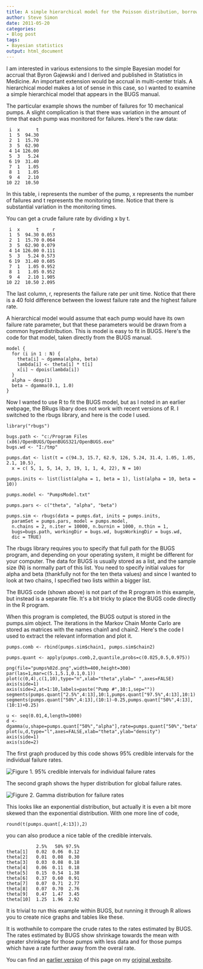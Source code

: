 ```yaml
---
title: A simple hierarchical model for the Poisson distribution, borrowed from the BUGS manual
author: Steve Simon
date: 2011-05-20
categories:
- Blog post
tags:
- Bayesian statistics
output: html_document
---
```


I am interested in various extensions to the simple Bayesian model for accrual that Byron Gajewski and I derived and published in Statistics in Medicine. An important extension would be accrual in multi-center trials. A hierarchical model makes a lot of sense in this case, so I wanted to examine a simple hierarchical model that appears in the BUGS manual.

<!---More--->

The particular example shows the number of failures for 10 mechanical pumps. A slight complication is that there was variation in the amount of time that each pump was monitored for failures. Here's the raw data:

```{}
 i  x      t
 1  5  94.30
 2  1  15.70
 3  5  62.90
 4 14 126.00
 5  3   5.24
 6 19  31.40
 7  1   1.05
 8  1   1.05
 9  4   2.10
10 22  10.50
```

In this table, i represents the number of the pump, x represents the number of failures and t represents the monitoring time. Notice that there is substantial variation in the monitoring times.

You can get a crude failure rate by dividing x by t.

```{}
 i  x      t     r
 1  5  94.30 0.053
 2  1  15.70 0.064
 3  5  62.90 0.079
 4 14 126.00 0.111
 5  3   5.24 0.573
 6 19  31.40 0.605
 7  1   1.05 0.952
 8  1   1.05 0.952
 9  4   2.10 1.905
10 22  10.50 2.095
```

The last column, r, represents the failure rate per unit time. Notice that there is a 40 fold difference between the lowest failure rate and the highest failure rate.

A hierarchical model would assume that each pump would have its own failure rate parameter, but that these parameters would be drawn from a common hyperdistribution. This is model is easy to fit in BUGS. Here's the code for that model, taken directly from the BUGS manual.

```{}
model {
  for (i in 1 : N) {
    theta[i] ~ dgamma(alpha, beta)
    lambda[i] <- theta[i] * t[i]
    x[i] ~ dpois(lambda[i])
  }
  alpha ~ dexp(1)
  beta ~ dgamma(0.1, 1.0)
}
```

Now I wanted to use R to fit the BUGS model, but as I noted in an earlier webpage, the BRugs libary does not work with recent versions of R. I switched to the rbugs library, and here is the code I used.

```{}
library("rbugs")

bugs.path <- "c:/Program Files (x86)/OpenBUGS/OpenBUGS321/OpenBUGS.exe"
bugs.wd <- "I:/tmp"

pumps.dat <- list(t = c(94.3, 15.7, 62.9, 126, 5.24, 31.4, 1.05, 1.05, 2.1, 10.5),
  x = c( 5, 1, 5, 14, 3, 19, 1, 1, 4, 22), N = 10)

pumps.inits <- list(list(alpha = 1, beta = 1), list(alpha = 10, beta = 10))

pumps.model <- "PumpsModel.txt"

pumps.pars <- c("theta", "alpha", "beta")

pumps.sim <- rbugs(data = pumps.dat, inits = pumps.inits,
  paramSet = pumps.pars, model = pumps.model,
  n.chains = 2, n.iter = 10000, n.burnin = 1000, n.thin = 1,
  bugs=bugs.path, workingDir = bugs.wd, bugsWorkingDir = bugs.wd,
  dic = TRUE)
```

The rbugs library requires you to specify that full path for the BUGS program, and depending on your operating system, it might be different for your computer. The data for BUGS is usually stored as a list, and the sample size (N) is normally part of this list. You need to specify initial values for alpha and beta (thankfully not for the ten theta values) and since I wanted to look at two chains, I specified two lists within a bigger list.

The BUGS code (shown above) is not part of the R program in this example, but instead is a separate file. It's a bit tricky to place the BUGS code directly in the R program.

When this program is completed, the BUGS output is stored in the pumps.sim object. The iterations in the Markov Chain Monte Carlo are stored as matrices with the names chain1 and chain2. Here's the code I used to extract the relevant information and plot it.

```{}
pumps.comb <- rbind(pumps.sim$chain1, pumps.sim$chain2)

pumps.quant <- apply(pumps.comb,2,quantile,probs=c(0.025,0.5,0.975))

png(file="pumps%02d.png",width=400,height=300)
par(las=1,mar=c(5.1,5.1,0.1,0.1))
plot(c(0,4),c(1,10),type="n",xlab="theta",ylab=" ",axes=FALSE)
axis(side=1)
axis(side=2,at=1:10,labels=paste("Pump #",10:1,sep=""))
segments(pumps.quant["2.5%",4:13],10:1,pumps.quant["97.5%",4:13],10:1)
segments(pumps.quant["50%",4:13],(10:1)-0.25,pumps.quant["50%",4:13],(10:1)+0.25)

u <- seq(0.01,4,length=1000)
d <- dgamma(u,shape=pumps.quant["50%","alpha"],rate=pumps.quant["50%","beta"])
plot(u,d,type="l",axes=FALSE,xlab="theta",ylab="density")
axis(side=1)
axis(side=2)
```

The first graph produced by this code shows 95% credible intervals for the individual failure rates.

![Figure 1. 95% credible intervals for individual failure rates](http://www.pmean.com/new-images/11/pumps01.png)

The second graph shows the hyper distribution for global failure rates.

![Figure 2. Gamma distribution for failure rates](http://www.pmean.com/new-images/11/pumps02.png)

This looks like an exponential distribution, but actually it is even a bit more skewed than the exponential distribution. With one more line of code,

```{}
round(t(pumps.quant[,4:13]),2)
```

you can also produce a nice table of the credible intervals.

```{}
           2.5%   50% 97.5%
theta[1]   0.02  0.06  0.12
theta[2]   0.01  0.08  0.30
theta[3]   0.03  0.08  0.18
theta[4]   0.06  0.11  0.18
theta[5]   0.15  0.54  1.38
theta[6]   0.37  0.60  0.91
theta[7]   0.07  0.71  2.77
theta[8]   0.07  0.70  2.76
theta[9]   0.47  1.47  3.45
theta[10]  1.25  1.96  2.92
```

It is trivial to run this example within BUGS, but running it through R allows you to create nice graphs and tables like these.

It is wothwhile to compare the crude rates to the rates estimated by BUGS. The rates estimated by BUGS show shrinkage towards the mean with greater shrinkage for those pumps with less data and for those pumps which have a rate further away from the overal rate.

You can find an [earlier version][sim1] of this page on my [original website][sim2].

[sim1]: http://www.pmean.com/11/Hierarchical.html
[sim2]: http://www.pmean.com/original_site.html 
